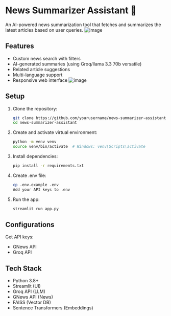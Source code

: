 # News Summarizer Assistant 📰

An AI-powered news summarization tool that fetches and summarizes the latest articles based on user queries.
![image](https://github.com/user-attachments/assets/4522caee-91bf-43bb-a8c7-5eee49b70742)

## Features

- Custom news search with filters
- AI-generated summaries (using Groq/llama 3.3 70b versatile)
- Related article suggestions
- Multi-language support
- Responsive web interface
![image](https://github.com/user-attachments/assets/3bdc1ee9-f17d-4a85-a563-4361cbe9aa4b)

## Setup

1. Clone the repository:
   ```bash
   git clone https://github.com/yourusername/news-summarizer-assistant.git
   cd news-summarizer-assistant
2. Create and activate virtual environment:
   ```bash
   python -m venv venv
   source venv/bin/activate  # Windows: venv\Scripts\activate
3. Install dependencies:
    ```bash
    pip install -r requirements.txt
4. Create .env file:
   ```bash
   cp .env.example .env
   Add your API keys to .env
5. Run the app:
   ```bash
   streamlit run app.py
   
## Configurations
Get API keys:
- GNews API
- Groq API

## Tech Stack
- Python 3.8+
- Streamlit (UI)
- Groq API (LLM)
- GNews API (News)
- FAISS (Vector DB)
- Sentence Transformers (Embeddings)

